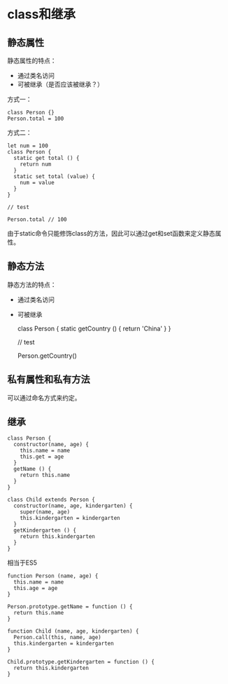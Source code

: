 # class和继承

## 静态属性

静态属性的特点：

* 通过类名访问
* 可被继承（是否应该被继承？）

方式一：

    class Person {}
    Person.total = 100
    
方式二：

    let num = 100
    class Person {
      static get total () {
        return num
      }
      static set total (value) {
        num = value
      }
    }
    
    // test
  
    Person.total // 100
    
由于static命令只能修饰class的方法，因此可以通过get和set函数来定义静态属性。

## 静态方法

静态方法的特点：

* 通过类名访问
* 可被继承


    class Person {
      static getCountry () {
        return 'China'
      }
    }
    
    // test
    
    Person.getCountry()
  
## 私有属性和私有方法

可以通过命名方式来约定。

## 继承

    class Person {
      constructor(name, age) {
        this.name = name
        this.get = age
      }
      getName () {
        return this.name
      }
    }
    
    class Child extends Person {
      constructor(name, age, kindergarten) {
        super(name, age)
        this.kindergarten = kindergarten
      }
      getKindergarten () {
        return this.kindergarten
      }
    }

相当于ES5

    function Person (name, age) {
      this.name = name
      this.age = age
    }
    
    Person.prototype.getName = function () {
      return this.name
    }
    
    function Child (name, age, kindergarten) {
      Person.call(this, name, age)
      this.kindergarten = kindergarten
    }
    
    Child.prototype.getKindergarten = function () {
      return this.kindergarten
    }